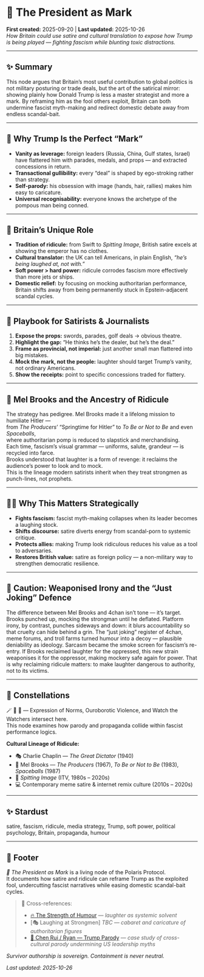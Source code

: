 # 🍊 The President as Mark  
**First created:** 2025-09-20 | **Last updated:** 2025-10-26  
*How Britain could use satire and cultural translation to expose how Trump is being played — fighting fascism while blunting toxic distractions.*

---

## ✨ Summary  
This node argues that Britain’s most useful contribution to global politics is not military posturing or trade deals, but the art of the satirical mirror: showing plainly how Donald Trump is less a master strategist and more a mark. By reframing him as the fool others exploit, Britain can both undermine fascist myth-making and redirect domestic debate away from endless scandal-bait.

---

## 🦤 Why Trump Is the Perfect “Mark”  
- **Vanity as leverage:** foreign leaders (Russia, China, Gulf states, Israel) have flattered him with parades, medals, and props — and extracted concessions in return.  
- **Transactional gullibility:** every “deal” is shaped by ego-stroking rather than strategy.  
- **Self-parody:** his obsession with image (hands, hair, rallies) makes him easy to caricature.  
- **Universal recognisability:** everyone knows the archetype of the pompous man being conned.  

---

## 🪿 Britain’s Unique Role  
- **Tradition of ridicule:** from Swift to *Spitting Image*, British satire excels at showing the emperor has no clothes.  
- **Cultural translator:** the UK can tell Americans, in plain English, *“he’s being laughed at, not with.”*  
- **Soft power > hard power:** ridicule corrodes fascism more effectively than more jets or ships.  
- **Domestic relief:** by focusing on mocking authoritarian performance, Britain shifts away from being permanently stuck in Epstein-adjacent scandal cycles.  

---

## 🦜 Playbook for Satirists & Journalists  
1. **Expose the props:** swords, parades, golf deals → obvious theatre.  
2. **Highlight the gap:** “He thinks he’s the dealer, but he’s the deal.”  
3. **Frame as provincial, not imperial:** just another small man flattered into big mistakes.  
4. **Mock the mark, not the people:** laughter should target Trump’s vanity, not ordinary Americans.  
5. **Show the receipts:** point to specific concessions traded for flattery.  

---

## 🏅 Mel Brooks and the Ancestry of Ridicule  
The strategy has pedigree. Mel Brooks made it a lifelong mission to humiliate Hitler —  
from *The Producers*’ “Springtime for Hitler” to *To Be or Not to Be* and even *Spaceballs*,  
where authoritarian pomp is reduced to slapstick and merchandising.  
Each time, fascism’s visual grammar — uniforms, salute, grandeur — is recycled into farce.  
Brooks understood that laughter is a form of revenge: it reclaims the audience’s power to look and to mock.  
This is the lineage modern satirists inherit when they treat strongmen as punch-lines, not prophets.  

---

## 🐦‍🔥 Why This Matters Strategically  
- **Fights fascism:** fascist myth-making collapses when its leader becomes a laughing stock.  
- **Shifts discourse:** satire diverts energy from scandal-porn to systemic critique.  
- **Protects allies:** making Trump look ridiculous reduces his value as a tool to adversaries.  
- **Restores British value:** satire as foreign policy — a non-military way to strengthen democratic resilience.

---

## 🧨 Caution: Weaponised Irony and the “Just Joking” Defence

The difference between Mel Brooks and 4chan isn’t tone — it’s target.
Brooks punched up, mocking the strongman until he deflated.
Platform irony, by contrast, punches sideways and down:
it blurs accountability so that cruelty can hide behind a grin.
The “just joking” register of 4chan, meme forums, and troll farms
turned humour into a decoy — plausible deniability as ideology.
Sarcasm became the smoke screen for fascism’s re-entry.
If Brooks reclaimed laughter for the oppressed,
this new strain weaponises it for the oppressor,
making mockery safe again for power.
That is why reclaiming ridicule matters:
to make laughter dangerous to authority, not to its victims.

---

## 🌌 Constellations  

🪄 🐍 🧿 — Expression of Norms, Ouroborotic Violence, and Watch the Watchers intersect here.  
This node examines how parody and propaganda collide within fascist performance logics.  

**Cultural Lineage of Ridicule:**  
- 🎭 Charlie Chaplin — *The Great Dictator* (1940)  
- 🏅 Mel Brooks — *The Producers* (1967), *To Be or Not to Be* (1983), *Spaceballs* (1987)  
- 🧸 *Spitting Image* (ITV, 1980s – 2020s)  
- 💻 Contemporary meme satire & internet remix culture (2010s – 2020s)

---

## ✨ Stardust  

satire, fascism, ridicule, media strategy, Trump, soft power, political psychology, Britain, propaganda, humour  

---

## 🏮 Footer  

*🍊 The President as Mark* is a living node of the Polaris Protocol.  
It documents how satire and ridicule can reframe Trump as the exploited fool, undercutting fascist narratives while easing domestic scandal-bait cycles.  

> 📡 Cross-references:
> 
> - [🔥 The Strength of Humour](../🪆_Narrative_Interference/🔥_the_strength_of_humour.md) — *laughter as systemic solvent*  
> - [🎭 Laughing at Strongmen] *TBC* — *cabaret and caricature of authoritarian figures*  
> - [🐉 Chen Rui / Ryan — Trump Parody](../../../Disruption_Kit/Big_Picture_Protocols/🪄_Expression_Of_Norms/🎶_Banned_Broadcasts_Cooperative/🐉_chen_rui_trump_parody.md) — *case study of cross-cultural parody undermining US leadership myths*  

*Survivor authorship is sovereign. Containment is never neutral.*  

_Last updated: 2025-10-26_
